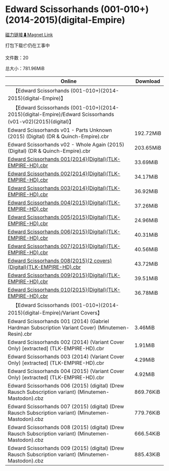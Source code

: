 # Edward Scissorhands (001-010+)(2014-2015)(digital-Empire)

[磁力链接⬇Magnet Link](magnet:?xt=urn:btih:dfe094316d7d361d9986843b07693149167ebc9b&dn=Edward%20Scissorhands%20%28001-010%2B%29%282014-2015%29%28digital-Empire%29)

打包下载📦仍在工事中

文件数：20

总大小：781.96MiB

Online | Download
--- | ---
&emsp;【Edward Scissorhands (001-010+)(2014-2015)(digital-Empire)】 | 
&emsp;【Edward Scissorhands (001-010+)(2014-2015)(digital-Empire)/Edward Scissorhands (v01-v02)(2015)(digital)】 | 
Edward Scissorhands v01 - Parts Unknown (2015) (Digital) (DR & Quinch-Empire).cbr | 192.72MiB
Edward Scissorhands v02 - Whole Again (2015) (Digital) (DR & Quinch-Empire).cbr | 203.65MiB
[Edward Scissorhands 001(2014)(Digital)(TLK-EMPIRE-HD).cbr](https://github.com/alicewish/markdown/blob/master/comic/Edward-Scissorhands-001-2014-Digital-TLK-EMPIRE-HD-cbr.md) | 33.69MiB
[Edward Scissorhands 002(2014)(Digital)(TLK-EMPIRE-HD).cbr](https://github.com/alicewish/markdown/blob/master/comic/Edward-Scissorhands-002-2014-Digital-TLK-EMPIRE-HD-cbr.md) | 34.17MiB
[Edward Scissorhands 003(2014)(Digital)(TLK-EMPIRE-HD).cbr](https://github.com/alicewish/markdown/blob/master/comic/Edward-Scissorhands-003-2014-Digital-TLK-EMPIRE-HD-cbr.md) | 36.92MiB
[Edward Scissorhands 004(2015)(Digital)(TLK-EMPIRE-HD).cbr](https://github.com/alicewish/markdown/blob/master/comic/Edward-Scissorhands-004-2015-Digital-TLK-EMPIRE-HD-cbr.md) | 37.26MiB
[Edward Scissorhands 005(2015)(Digital)(TLK-EMPIRE-HD).cbr](https://github.com/alicewish/markdown/blob/master/comic/Edward-Scissorhands-005-2015-Digital-TLK-EMPIRE-HD-cbr.md) | 24.96MiB
[Edward Scissorhands 006(2015)(Digital)(TLK-EMPIRE-HD).cbr](https://github.com/alicewish/markdown/blob/master/comic/Edward-Scissorhands-006-2015-Digital-TLK-EMPIRE-HD-cbr.md) | 40.31MiB
[Edward Scissorhands 007(2015)(Digital)(TLK-EMPIRE-HD).cbr](https://github.com/alicewish/markdown/blob/master/comic/Edward-Scissorhands-007-2015-Digital-TLK-EMPIRE-HD-cbr.md) | 40.56MiB
[Edward Scissorhands 008(2015)(2 covers)(Digital)(TLK-EMPIRE-HD).cbr](https://github.com/alicewish/markdown/blob/master/comic/Edward-Scissorhands-008-2015-2-covers-Digital-TLK-EMPIRE-HD-cbr.md) | 43.72MiB
[Edward Scissorhands 009(2015)(Digital)(TLK-EMPIRE-HD).cbr](https://github.com/alicewish/markdown/blob/master/comic/Edward-Scissorhands-009-2015-Digital-TLK-EMPIRE-HD-cbr.md) | 39.51MiB
[Edward Scissorhands 010(2015)(Digital)(TLK-EMPIRE-HD).cbr](https://github.com/alicewish/markdown/blob/master/comic/Edward-Scissorhands-010-2015-Digital-TLK-EMPIRE-HD-cbr.md) | 36.78MiB
&emsp;【Edward Scissorhands (001-010+)(2014-2015)(digital-Empire)/Variant Covers】 | 
Edward Scissorhands 001 (2014) (Gabriel Hardman Subscription Variant Cover) (Minutemen-Resin).cbr | 3.46MiB
Edward Scissorhands 002 (2014) (Variant Cover Only) \[extracted\] (TLK-EMPIRE-HD).cbr | 1.91MiB
Edward Scissorhands 003 (2014) (Variant Cover Only) \[extracted\] (TLK-EMPIRE-HD).cbr | 4.29MiB
Edward Scissorhands 004 (2015) (Variant Cover Only) \[extracted\] (TLK-EMPIRE-HD).cbr | 4.92MiB
Edward Scissorhands 006 (2015) (digital) (Drew Rausch Subscription variant) (Minutemen-Mastodon).cbz | 869.76KiB
Edward Scissorhands 007 (2015) (digital) (Drew Rausch Subscription variant) (Minutemen-Mastodon).cbz | 779.76KiB
Edward Scissorhands 008 (2015) (digital) (Drew Rausch Subscription variant) (Minutemen-Mastodon).cbz | 666.54KiB
Edward Scissorhands 009 (2015) (digital) (Drew Rausch Subscription variant) (Minutemen-Mastodon).cbz | 885.43KiB